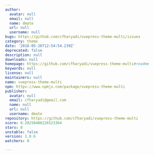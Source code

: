 ```yaml
---
author:
  avatar: null
  email: null
  name: dmate
  url: null
  username: null
bugs: https://github.com/cfharyadi/vuepress-theme-multi/issues
category: theme
date: '2018-05-26T12:54:54.239Z'
deprecated: false
description: null
downloads: null
homepage: https://github.com/cfharyadi/vuepress-theme-multi#readme
keywords: null
license: null
maintainers: null
name: vuepress-theme-multi
npm: https://www.npmjs.com/package/vuepress-theme-multi
publisher:
  avatar: null
  email: cfharyadi@gmail.com
  name: null
  url: null
  username: dmate
repository: https://github.com/cfharyadi/vuepress-theme-multi
score: 0.28250486226523364
stars: 0
unstable: false
version: 1.0.6
watchers: 0

---
```


